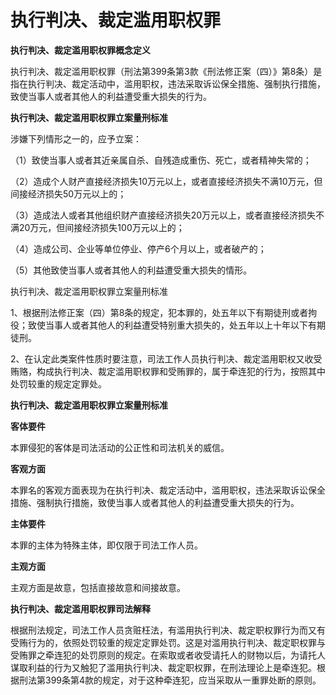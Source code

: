 # 执行判决、裁定滥用职权罪


**执行判决、裁定滥用职权罪概念定义**

执行判决、裁定滥用职权罪（刑法第399条第3款《刑法修正案（四）》第8条）是指在执行判决、裁定活动中，滥用职权，违法采取诉讼保全措施、强制执行措施，致使当事人或者其他人的利益遭受重大损失的行为。

**执行判决、裁定滥用职权罪立案量刑标准**

涉嫌下列情形之一的，应予立案：

（1）致使当事人或者其近亲属自杀、自残造成重伤、死亡，或者精神失常的；

（2）造成个人财产直接经济损失10万元以上，或者直接经济损失不满10万元，但间接经济损失50万元以上的；

（3）造成法人或者其他组织财产直接经济损失20万元以上，或者直接经济损失不满20万元，但间接经济损失100万元以上的；

（4）造成公司、企业等单位停业、停产6个月以上，或者破产的；

（5）其他致使当事人或者其他人的利益遭受重大损失的情形。

执行判决、裁定滥用职权罪立案量刑标准

1、根据刑法修正案（四）第8条的规定，犯本罪的，处五年以下有期徒刑或者拘役；致使当事人或者其他人的利益遭受特别重大损失的，处五年以上十年以下有期徒刑。

2、在认定此类案件性质时要注意，司法工作人员执行判决、裁定滥用职权又收受贿赂，构成执行判决、裁定滥用职权罪和受贿罪的，属于牵连犯的行为，按照其中处罚较重的规定定罪处。


**执行判决、裁定滥用职权罪立案量刑标准**

**客体要件**

本罪侵犯的客体是司法活动的公正性和司法机关的威信。

**客观方面**

本罪名的客观方面表现为在执行判决、裁定活动中，滥用职权，违法采取诉讼保全措施、强制执行措施，致使当事人或者其他人的利益遭受重大损失的行为。

**主体要件**

本罪的主体为特殊主体，即仅限于司法工作人员。

**主观方面**

主观方面是故意，包括直接故意和间接故意。

**执行判决、裁定滥用职权罪司法解释**

根据刑法规定，司法工作人员贪赃枉法，有滥用执行判决、裁定职权罪行为而又有受贿行为的，依照处罚较重的规定定罪处罚。这是对滥用执行判决、裁定职权罪与受贿罪之牵连犯的处罚原则的规定。在索取或者收受请托人的财物以后，为请托人谋取利益的行为又触犯了滥用执行判决、裁定职权罪，在刑法理论上是牵连犯。根据刑法第399条第4款的规定，对于这种牵连犯，应当采取从一重罪处断的原则。

